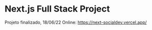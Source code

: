 # Next.js Full Stack Project

Projeto finalizado, 18/06/22
Online: https://next-socialdev.vercel.app/
